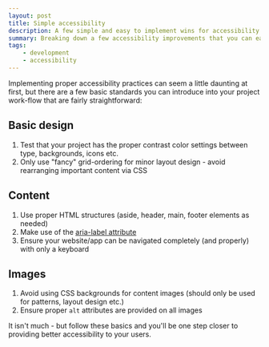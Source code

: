```yaml
---
layout: post
title: Simple accessibility
description: A few simple and easy to implement wins for accessibility in your projects
summary: Breaking down a few accessibility improvements that you can easily implement into all your current and future web projects.
tags:
    - development
    - accessibility
---
```

Implementing proper accessibility practices can seem a little daunting at first, but there are a few basic standards you can introduce into your project work-flow that are fairly straightforward:

## Basic design

1. Test that your project has the proper contrast color settings between type, backgrounds, icons etc.
2. Only use "fancy" grid-ordering for minor layout design - avoid rearranging important content via CSS

## Content

1. Use proper HTML structures (aside, header, main, footer elements as needed)
2. Make use of the [aria-label attribute](https://developer.mozilla.org/en-US/docs/Web/Accessibility/ARIA/ARIA_Techniques/Using_the_aria-label_attribute)
3. Ensure your website/app can be navigated completely (and properly) with only a keyboard

## Images

1. Avoid using CSS backgrounds for content images (should only be used for patterns, layout design etc.)
2. Ensure proper `alt` attributes are provided on all images

It isn't much - but follow these basics and you'll be one step closer to providing better accessibility to your users.
